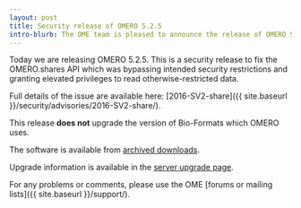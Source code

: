 ```yaml
---
layout: post
title: Security release of OMERO 5.2.5
intro-blurb: The OME team is pleased to announce the release of OMERO 5.2.5
---
```

Today we are releasing OMERO 5.2.5. This is a security release to fix
the OMERO.shares API which was bypassing intended security
restrictions and granting elevated privileges to read
otherwise-restricted data.

Full details of the issue are available here: [2016-SV2-share]({{ site.baseurl }}/security/advisories/2016-SV2-share/).

This release **does not** upgrade the version of Bio-Formats which
OMERO uses.

The software is available from [archived downloads](https://downloads.openmicroscopy.org/omero/5.2.5).

Upgrade information is available in the [server upgrade page](https://www.openmicroscopy.org/site/support/omero5.2/sysadmins/server-upgrade.html).

For any problems or comments, please use the OME [forums or mailing lists]({{ site.baseurl }}/support/).
